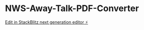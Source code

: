# NWS-Away-Talk-PDF-Converter

[Edit in StackBlitz next generation editor ⚡️](https://stackblitz.com/~/github.com/moKidesign/NWS-Away-Talk-PDF-Converter)